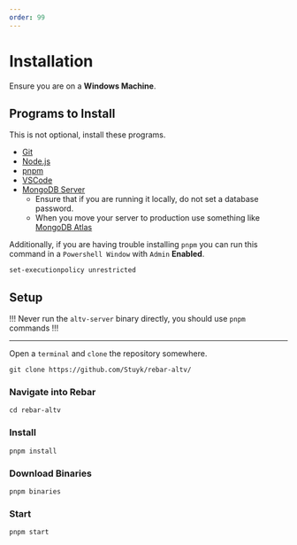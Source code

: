 ```yaml
---
order: 99
---
```


# Installation

Ensure you are on a **Windows Machine**.

## Programs to Install

This is not optional, install these programs.

-   [Git](https://git-scm.com/downloads)
-   [Node.js](https://nodejs.org/en/download)
-   [pnpm](https://pnpm.io/installation)
-   [VSCode](https://code.visualstudio.com/download)
-   [MongoDB Server](https://www.mongodb.com/try/download/community)
    -   Ensure that if you are running it locally, do not set a database password.
    -   When you move your server to production use something like [MongoDB Atlas](https://www.mongodb.com/atlas/database)

Additionally, if you are having trouble installing `pnpm` you can run this command in a `Powershell Window` with `Admin` **Enabled**.

```
set-executionpolicy unrestricted
```

## Setup

!!!
Never run the `altv-server` binary directly, you should use `pnpm` commands
!!!

---

Open a `terminal` and `clone` the repository somewhere.

```
git clone https://github.com/Stuyk/rebar-altv/
```

### Navigate into Rebar

```
cd rebar-altv
```

### Install

```
pnpm install
```

### Download Binaries

```
pnpm binaries
```

### Start

```
pnpm start
```
